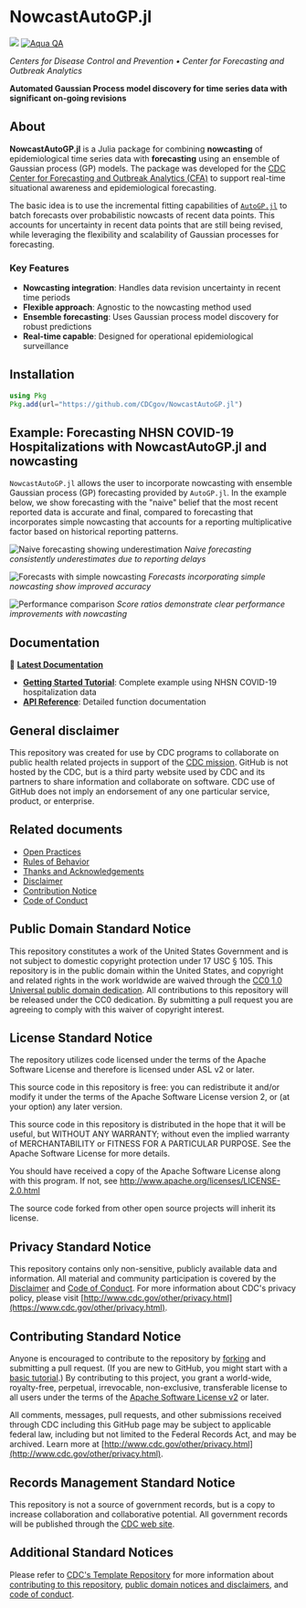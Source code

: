 # NowcastAutoGP.jl

[![][docs-stable-img]][docs-stable-url] [![Aqua QA](https://raw.githubusercontent.com/JuliaTesting/Aqua.jl/master/badge.svg)](https://github.com/JuliaTesting/Aqua.jl)

*Centers for Disease Control and Prevention • Center for Forecasting and Outbreak Analytics*

**Automated Gaussian Process model discovery for time series data with significant on-going revisions**

## About

**NowcastAutoGP.jl** is a Julia package for combining **nowcasting** of epidemiological time series data with **forecasting** using an ensemble of Gaussian process (GP) models. The package was developed for the [CDC Center for Forecasting and Outbreak Analytics (CFA)](https://www.cdc.gov/forecasting/index.html) to support real-time situational awareness and epidemiological forecasting.

The basic idea is to use the incremental fitting capabilities of [`AutoGP.jl`](https://github.com/probsys/AutoGP.jl) to batch forecasts over probabilistic nowcasts of recent data points. This accounts for uncertainty in recent data points that are still being revised, while leveraging the flexibility and scalability of Gaussian processes for forecasting.

### Key Features

- **Nowcasting integration**: Handles data revision uncertainty in recent time periods
- **Flexible approach**: Agnostic to the nowcasting method used
- **Ensemble forecasting**: Uses Gaussian process model discovery for robust predictions
- **Real-time capable**: Designed for operational epidemiological surveillance

## Installation

```julia
using Pkg
Pkg.add(url="https://github.com/CDCgov/NowcastAutoGP.jl")
```

## Example: Forecasting NHSN COVID-19 Hospitalizations with NowcastAutoGP.jl and nowcasting

`NowcastAutoGP.jl` allows the user to incorporate nowcasting with ensemble Gaussian process (GP) forecasting provided by `AutoGP.jl`. In the example below, we show forecasting with the "naive" belief that the most recent reported data is accurate and final, compared to forecasting that incorporates simple nowcasting that accounts for a reporting multiplicative factor based on historical reporting patterns.

![Naive forecasting showing underestimation](docs/src/assets/tutorial/cell-10-output-1.png)
*Naive forecasting consistently underestimates due to reporting delays*

![Forecasts with simple nowcasting](docs/src/assets/tutorial/cell-14-output-1.png)
*Forecasts incorporating simple nowcasting show improved accuracy*

![Performance comparison](docs/src/assets/tutorial/cell-17-output-1.png)
*Score ratios demonstrate clear performance improvements with nowcasting*

## Documentation

📖 **[Latest Documentation](https://cdcgov.github.io/NowcastAutoGP/dev/)**

- **[Getting Started Tutorial](https://cdcgov.github.io/NowcastAutoGP/dev/vignettes/tutorial/)**: Complete example using NHSN COVID-19 hospitalization data
- **[API Reference](https://cdcgov.github.io/NowcastAutoGP/dev/api/)**: Detailed function documentation

## General disclaimer

This repository was created for use by CDC programs to collaborate on public health related projects in support of the [CDC mission](https://www.cdc.gov/about/cdc/#cdc_about_cio_mission-our-mission).  GitHub is not hosted by the CDC, but is a third party website used by CDC and its partners to share information and collaborate on software. CDC use of GitHub does not imply an endorsement of any one particular service, product, or enterprise.

## Related documents

* [Open Practices](open_practices.md)
* [Rules of Behavior](rules_of_behavior.md)
* [Thanks and Acknowledgements](thanks.md)
* [Disclaimer](DISCLAIMER.md)
* [Contribution Notice](CONTRIBUTING.md)
* [Code of Conduct](code-of-conduct.md)

## Public Domain Standard Notice
This repository constitutes a work of the United States Government and is not
subject to domestic copyright protection under 17 USC § 105. This repository is in
the public domain within the United States, and copyright and related rights in
the work worldwide are waived through the [CC0 1.0 Universal public domain dedication](https://creativecommons.org/publicdomain/zero/1.0/).
All contributions to this repository will be released under the CC0 dedication. By
submitting a pull request you are agreeing to comply with this waiver of
copyright interest.

## License Standard Notice
The repository utilizes code licensed under the terms of the Apache Software
License and therefore is licensed under ASL v2 or later.

This source code in this repository is free: you can redistribute it and/or modify it under
the terms of the Apache Software License version 2, or (at your option) any
later version.

This source code in this repository is distributed in the hope that it will be useful, but WITHOUT ANY
WARRANTY; without even the implied warranty of MERCHANTABILITY or FITNESS FOR A
PARTICULAR PURPOSE. See the Apache Software License for more details.

You should have received a copy of the Apache Software License along with this
program. If not, see http://www.apache.org/licenses/LICENSE-2.0.html

The source code forked from other open source projects will inherit its license.

## Privacy Standard Notice
This repository contains only non-sensitive, publicly available data and
information. All material and community participation is covered by the
[Disclaimer](DISCLAIMER.md)
and [Code of Conduct](code-of-conduct.md).
For more information about CDC's privacy policy, please visit [http://www.cdc.gov/other/privacy.html](https://www.cdc.gov/other/privacy.html).

## Contributing Standard Notice
Anyone is encouraged to contribute to the repository by [forking](https://help.github.com/articles/fork-a-repo)
and submitting a pull request. (If you are new to GitHub, you might start with a
[basic tutorial](https://help.github.com/articles/set-up-git).) By contributing
to this project, you grant a world-wide, royalty-free, perpetual, irrevocable,
non-exclusive, transferable license to all users under the terms of the
[Apache Software License v2](http://www.apache.org/licenses/LICENSE-2.0.html) or
later.

All comments, messages, pull requests, and other submissions received through
CDC including this GitHub page may be subject to applicable federal law, including but not limited to the Federal Records Act, and may be archived. Learn more at [http://www.cdc.gov/other/privacy.html](http://www.cdc.gov/other/privacy.html).

## Records Management Standard Notice
This repository is not a source of government records, but is a copy to increase
collaboration and collaborative potential. All government records will be
published through the [CDC web site](http://www.cdc.gov).

## Additional Standard Notices
Please refer to [CDC's Template Repository](https://github.com/CDCgov/template) for more information about [contributing to this repository](https://github.com/CDCgov/template/blob/main/CONTRIBUTING.md), [public domain notices and disclaimers](https://github.com/CDCgov/template/blob/main/DISCLAIMER.md), and [code of conduct](https://github.com/CDCgov/template/blob/main/code-of-conduct.md).

[docs-stable-img]: https://img.shields.io/badge/docs-stable-blue.svg
[docs-stable-url]: https://cdcgov.github.io/NowcastAutoGP/dev/
